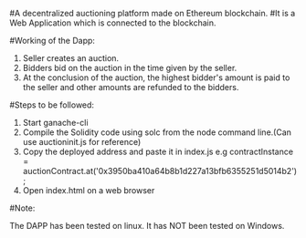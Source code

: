 #A decentralized auctioning platform made on Ethereum blockchain.
#It is a Web Application which is connected to the blockchain.

#Working of the Dapp:

1. Seller creates an auction.
2. Bidders bid on the auction in the time given by the seller.
3. At the conclusion of the auction, the highest bidder's amount is paid to the seller and other amounts are refunded to the bidders.

#Steps to be followed:

1. Start ganache-cli
2. Compile the Solidity code using solc from the node command line.(Can use auctioninit.js for reference)
3. Copy the deployed address and paste it in index.js e.g contractInstance = auctionContract.at('0x3950ba410a64b8b1d227a13bfb6355251d5014b2');
4. Open index.html on a web browser

#Note:

The DAPP has been tested on linux. It has NOT been tested on Windows.
